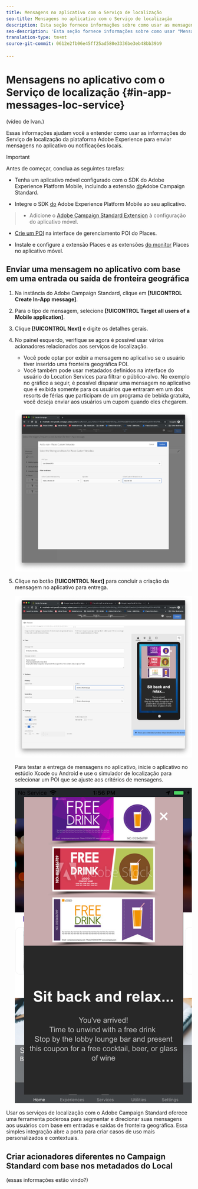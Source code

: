 ```yaml
---
title: Mensagens no aplicativo com o Serviço de localização
seo-title: Mensagens no aplicativo com o Serviço de localização
description: Esta seção fornece informações sobre como usar as mensagens de push no Campaign Standard com mensagens no aplicativo no Campaign Standard.
seo-description: 'Esta seção fornece informações sobre como usar "Mensagens de push no Campaign Standard" com mensagens no aplicativo no Campaign Standard. '
translation-type: tm+mt
source-git-commit: 0612e2fb06e45ff25ad580e3336be3eb48bb39b9

---
```



# Mensagens no aplicativo com o Serviço de localização {#in-app-messages-loc-service}

(vídeo de Ivan.)

Essas informações ajudam você a entender como usar as informações do Serviço de localização da plataforma Adobe Experience para enviar mensagens no aplicativo ou notificações locais.

>[!IMPORTANT]
>
>Antes de começar, conclua as seguintes tarefas:
>
>* Tenha um aplicativo móvel configurado com o SDK do Adobe Experience Platform Mobile, incluindo a extensão [do](https://aep-sdks.gitbook.io/docs/using-mobile-extensions/adobe-campaign-standard)Adobe Campaign Standard.
   >
   >
* Integre o SDK [do](https://aep-sdks.gitbook.io/docs/getting-started/get-the-sdk) Adobe Experience Platform Mobile ao seu aplicativo.
>* Adicione o [Adobe Campaign Standard Extension](https://aep-sdks.gitbook.io/docs/using-mobile-extensions/adobe-campaign-standard) à configuração do aplicativo móvel.
   >
   >
* [Crie um POI](/help/poi-mgmt-ui/create-a-poi-ui.md) na interface de gerenciamento POI do Places.
   >
   >
* Instale e configure a extensão [](/help/places-ext-aep-sdks/places-extension/places-extension.md) Places e as extensões [do monitor](/help/places-ext-aep-sdks/places-monitor-extension/places-monitor-extension.md) Places no aplicativo móvel.


## Enviar uma mensagem no aplicativo com base em uma entrada ou saída de fronteira geográfica

1. Na instância do Adobe Campaign Standard, clique em **[!UICONTROL Create In-App message]**.
2. Para o tipo de mensagem, selecione **[!UICONTROL Target all users of a Mobile application]**.
3. Clique **[!UICONTROL Next]** e digite os detalhes gerais.
4. No painel esquerdo, verifique se agora é possível usar vários acionadores relacionados aos serviços de localização.

   * Você pode optar por exibir a mensagem no aplicativo se o usuário tiver inserido uma fronteira geográfica POI.
   * Você também pode usar metadados definidos na interface do usuário do Location Services para filtrar o público-alvo.
   No exemplo no gráfico a seguir, é possível disparar uma mensagem no aplicativo que é exibida somente para os usuários que entraram em um dos resorts de férias que participam de um programa de bebida gratuita, você deseja enviar aos usuários um cupom quando eles chegarem.

   !["Metadados de locais de mensagens no aplicativo"](/help/assets/last-entered-vacation.png)

5. Clique no botão **[!UICONTROL Next]** para concluir a criação da mensagem no aplicativo para entrega.

   !["criar um evento"](/help/assets/prepare-ACS.png)

   Para testar a entrega de mensagens no aplicativo, inicie o aplicativo no estúdio Xcode ou Android e use o simulador de localização para selecionar um POI que se ajuste aos critérios de mensagens.

   !["beba cupom"](/help/assets/drink-coupon-on-app.png)


Usar os serviços de localização com o Adobe Campaign Standard oferece uma ferramenta poderosa para segmentar e direcionar suas mensagens aos usuários com base em entradas e saídas de fronteira geográfica. Essa simples integração abre a porta para criar casos de uso mais personalizados e contextuais.

## Criar acionadores diferentes no Campaign Standard com base nos metadados do Local

(essas informações estão vindo?)